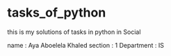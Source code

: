# tasks_of_python
this is my solutions of tasks in python in Social

name : Aya Aboelela Khaled
section : 1
Department : IS
